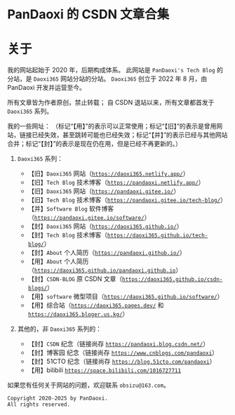 # PanDaoxi 的 CSDN 文章合集

# 关于

我的网站起始于 $2020$ 年，后期构成体系。
此网站是 `PanDaoxi's Tech Blog` 的分站，是 `Daoxi365` 网站分站的分站。
`Daoxi365` 创立于 $2022$ 年 $8$ 月，由 PanDaoxi 开发并运营至今。

所有文章皆为作者原创，禁止转载；
自 CSDN 退站以来，所有文章都首发于 `Daoxi365` 系列。

我的一些网址：
（标记“【用】”的表示可以正常使用；标记“【旧】”的表示是曾用网站，链接已经失效，甚至跳转可能也已经失效；标记“【并】”的表示已经与其他网站合并；标记“【封】”的表示是现在仍在用，但是已经不再更新的。）

1. `Daoxi365` 系列：
    - 【旧】`Daoxi365` 网站（[`https://daoxi365.netlify.app/`](https://daoxi365.netlify.app/)）
    - 【旧】`Tech Blog` 技术博客（[`https://pandaoxi.netlify.app/`](https://pandaoxi.netlify.app/)）
    - 【旧】`Daoxi365` 网站（[`https://pandaoxi.gitee.io/`](https://pandaoxi.gitee.io/)）
    - 【旧】`Tech Blog` 技术博客（[`https://pandaoxi.gitee.io/tech-blog/`](https://pandaoxi.gitee.io/tech-blog)）
    - 【并】`Software Blog` 软件博客（[`https://pandaoxi.gitee.io/software/`](https://pandaoxi.gitee.io/software)）
    - 【封】`Daoxi365` 网站（[`https://daoxi365.github.io/`](https://daoxi365.github.io/)）
    - 【封】`Tech Blog` 技术博客（[`https://daoxi365.github.io/tech-blog/`](https://daoxi365.github.io/tech-blog)）
    - 【封】`About` 个人简历（[`https://pandaoxi.github.io/`](https://pandaoxi.github.io/)）
    - 【用】`About` 个人简历（[`https://daoxi365.github.io/pandaoxi.github.io`](https://daoxi365.github.io/pandaoxi.github.io/)）
    - 【封】`CSDN-BLOG` 原 CSDN 文章（[`https://daoxi365.github.io/csdn-blogs/`](https://daoxi365.github.io/csdn-blogs/)）
    - 【用】`software` 微型项目（[`https://daoxi365.github.io/software/`](https://daoxi365.github.io/software/)）
    - 【用】综合站（[`https://daoxi365.pages.dev/`](https://daoxi365.pages.dev/) 和 [`https://daoxi365.bloger.us.kg/`](https://daoxi365.bloger.us.kg)）

2. 其他的，非 `Daoxi365` 系列的：
    - 【封】`CSDN` 纪念（链接尚存 [`https://pandaoxi.blog.csdn.net/`](https://pandaoxi.blog.csdn.net/)）
    - 【封】博客园 纪念（链接尚存 [`https://www.cnblogs.com/pandaoxi`](https://www.cnblogs.com/pandaoxi)）
    - 【封】51CTO 纪念（链接尚存 [`https://blog.51cto.com/pandaoxi`](https://blog.51cto.com/pandaoxi)）
    - 【用】bilibili [`https://space.bilibili.com/1016727711`](https://space.bilibili.com/1016727711)

如果您有任何关于网站的问题，欢迎联系 `obsizu@163.com`。

```
Copyright 2020-2025 by PanDaoxi.
All rights reserved.
```
